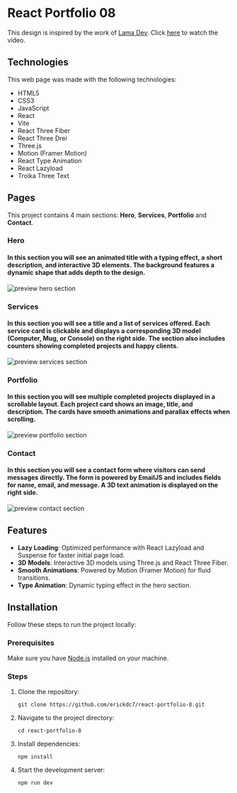 # React Portfolio 08

This design is inspired by the work of [Lama Dev](https://www.youtube.com/@LamaDev). Click [here](https://www.youtube.com/watch?v=KGCMSaEWPVs) to watch the video.

## Technologies

This web page was made with the following technologies:

- HTML5
- CSS3
- JavaScript
- React
- Vite
- React Three Fiber
- React Three Drei
- Three.js
- Motion (Framer Motion)
- React Type Animation
- React Lazyload
- Troika Three Text

## Pages

This project contains 4 main sections: **Hero**, **Services**, **Portfolio** and **Contact**.

### Hero

#### In this section you will see an animated title with a typing effect, a short description, and interactive 3D elements. The background features a dynamic shape that adds depth to the design.

![preview hero section](src/assets/img/preview-hero.png)

### Services

#### In this section you will see a title and a list of services offered. Each service card is clickable and displays a corresponding 3D model (Computer, Mug, or Console) on the right side. The section also includes counters showing completed projects and happy clients.

![preview services section](src/assets/img/preview-services.png)

### Portfolio

#### In this section you will see multiple completed projects displayed in a scrollable layout. Each project card shows an image, title, and description. The cards have smooth animations and parallax effects when scrolling.

![preview portfolio section](src/assets/img/preview-portfolio.png)

### Contact

#### In this section you will see a contact form where visitors can send messages directly. The form is powered by EmailJS and includes fields for name, email, and message. A 3D text animation is displayed on the right side.

![preview contact section](src/assets/img/preview-contact.png)

## Features

- **Lazy Loading**: Optimized performance with React Lazyload and Suspense for faster initial page load.
- **3D Models**: Interactive 3D models using Three.js and React Three Fiber.
- **Smooth Animations**: Powered by Motion (Framer Motion) for fluid transitions.
- **Type Animation**: Dynamic typing effect in the hero section.

## Installation

Follow these steps to run the project locally:

### Prerequisites

Make sure you have [Node.js](https://nodejs.org/) installed on your machine.

### Steps

1. Clone the repository:
   
   ```
   git clone https://github.com/erickdc7/react-portfolio-8.git
   ```
    
3. Navigate to the project directory:

   ```
   cd react-portfolio-8
   ```
5. Install dependencies:

   ```
   npm install
   ```
7. Start the development server:

   ```
   npm run dev
   ```
